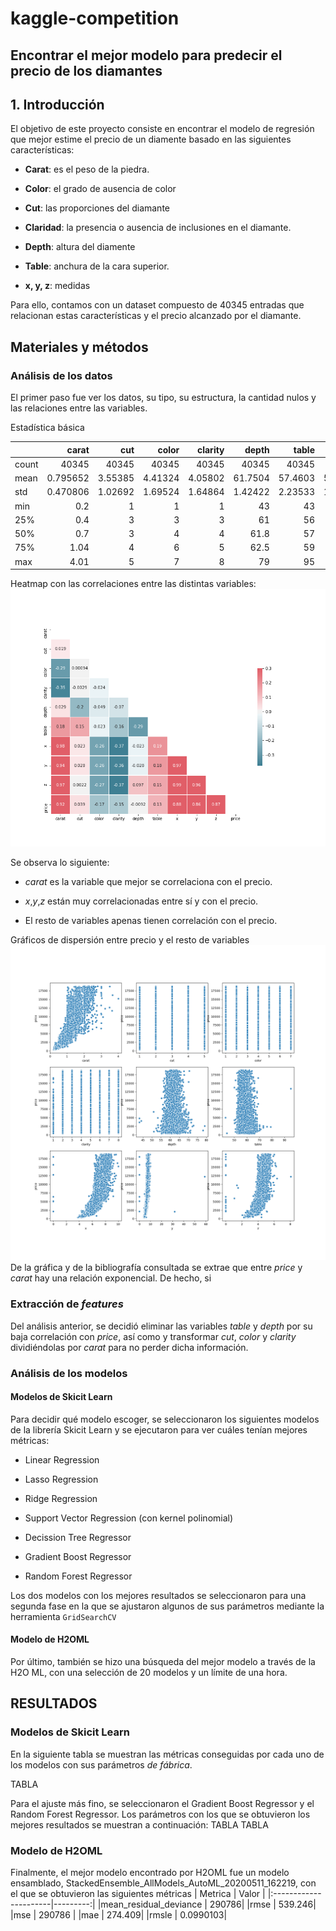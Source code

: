 # kaggle-competition
## Encontrar el mejor modelo para predecir el precio de los diamantes


## 1. Introducción

El objetivo de este proyecto consiste en encontrar el modelo de regresión que mejor estime el precio de un diamente basado en las siguientes características:

* **Carat**: es el peso de la piedra.

* **Color**: el grado de ausencia de color

* **Cut**: las proporciones del diamante

* **Claridad**: la presencia o ausencia de inclusiones en el diamante.

* **Depth**: altura del diamente

* **Table**: anchura de la cara superior.

* **x, y, z**: medidas

Para ello, contamos con un dataset compuesto de  40345 entradas que relacionan estas características y el precio alcanzado por el diamante.

## Materiales y métodos

### Análisis de los datos

El primer paso fue ver los datos, su tipo, su estructura, la cantidad nulos y las relaciones entre las variables.

Estadística básica

|       |        carat |         cut |       color |     clarity |       depth |       table |           x |           y |            z |    price |
|:------|-------------:|------------:|------------:|------------:|------------:|------------:|------------:|------------:|-------------:|---------:|
| count | 40345        | 40345       | 40345       | 40345       | 40345       | 40345       | 40345       | 40345       | 40345        | 40345    |
| mean  |     0.795652 |     3.55385 |     4.41324 |     4.05802 |    61.7504  |    57.4603  |     5.72611 |     5.73022 |     3.53514  |  3924.09 |
| std   |     0.470806 |     1.02692 |     1.69524 |     1.64864 |     1.42422 |     2.23533 |     1.11869 |     1.14858 |     0.693662 |  3982    |
| min   |     0.2      |     1       |     1       |     1       |    43       |    43       |     0       |     0       |     0        |   326    |
| 25%   |     0.4      |     3       |     3       |     3       |    61       |    56       |     4.71    |     4.72    |     2.91     |   948    |
| 50%   |     0.7      |     3       |     4       |     4       |    61.8     |    57       |     5.69    |     5.71    |     3.52     |  2395    |
| 75%   |     1.04     |     4       |     6       |     5       |    62.5     |    59       |     6.54    |     6.53    |     4.03     |  5313    |
| max   |     4.01     |     5       |     7       |     8       |    79       |    95       |    10.02    |    58.9     |     8.06     | 18818    |


Heatmap con las correlaciones entre las distintas variables:
![alt text](img/heatmap.png)

Se observa lo siguiente:

- *carat* es la variable que mejor se correlaciona con el precio.

- *x*,*y*,*z* están muy correlacionadas entre sí y con el precio.

- El resto de variables apenas tienen correlación con el precio.

Gráficos de dispersión entre precio y el resto de variables
![alt text](img/scatterplots.png)
De la gráfica y de la bibliografía consultada se extrae que entre *price* y *carat* hay una relación exponencial. De hecho, si 

### Extracción de *features*

Del análisis anterior, se decidió eliminar las variables *table* y *depth* por su baja correlación con *price*, así como y transformar *cut*, *color* y *clarity* dividiéndolas por *carat* para no perder dicha información.

### Análisis de los modelos

#### Modelos de Skicit Learn

Para decidir qué modelo escoger, se seleccionaron los siguientes modelos de la librería Skicit Learn y se ejecutaron para ver cuáles tenían mejores métricas:

* Linear Regression

* Lasso Regression

* Ridge Regression

* Support Vector Regression (con kernel polinomial)

* Decission Tree Regressor

* Gradient Boost Regressor

* Random Forest Regressor

Los dos modelos con los mejores resultados se seleccionaron para una segunda fase en la que se ajustaron algunos de sus parámetros mediante la herramienta `GridSearchCV`

#### Modelo de H2OML

Por último, también se hizo una búsqueda del mejor modelo a través de la H2O ML, con una selección de 20 modelos y un límite de una hora.


## RESULTADOS

### Modelos de Skicit Learn

En la siguiente tabla se muestran las métricas conseguidas por cada uno de los modelos con sus parámetros *de fábrica*.

TABLA

Para el ajuste más fino, se seleccionaron el Gradient Boost Regressor y el Random Forest Regressor. Los parámetros con los que se obtuvieron los mejores resultados se muestran a continuación:
TABLA
TABLA

### Modelo de H2OML

Finalmente, el mejor modelo encontrado por H2OML fue un modelo ensamblado, StackedEnsemble_AllModels_AutoML_20200511_162219, con el que se obtuvieron las siguientes métricas
| Metrica               | Valor    |
|:----------------------|---------:|
|mean_residual_deviance |    290786|
|rmse                   |   539.246|
|mse                    |   290786 |
|mae                    |   274.409|
|rmsle                  | 0.0990103|

